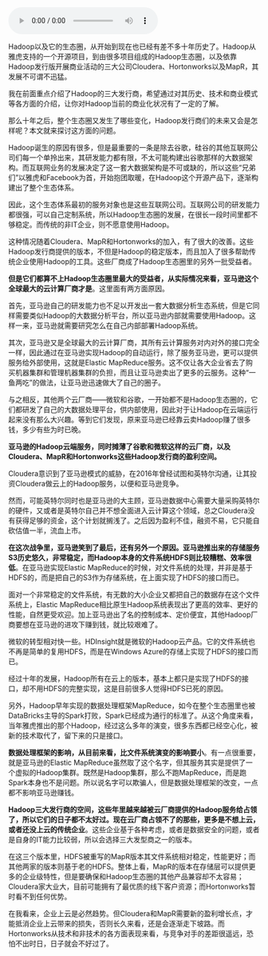<audio title="069 _ Hadoop及其发行商的未来" src="https://static001.geekbang.org/resource/audio/2f/d8/2fa1cedf52a73bcbb54d5827dfa5a9d8.mp3" controls="controls"></audio> 
<p>Hadoop以及它的生态圈，从开始到现在也已经有差不多十年历史了。Hadoop从雅虎支持的一个开源项目，到由很多项目组成的Hadoop生态圈，以及依靠Hadoop发行版开展商业活动的三大公司Cloudera、Hortonworks以及MapR，其发展不可谓不迅猛。</p>
<p>我在前面重点介绍了Hadoop的三大发行商，希望通过对其历史、技术和商业模式等各方面的介绍，让你对Hadoop当前的商业化状况有了一定的了解。</p>
<p>那么十年之后，整个生态圈又发生了哪些变化，Hadoop发行商们的未来又会是怎样呢？本文就来探讨这方面的问题。</p>
<!-- [[[read_end]]] -->
<p>Hadoop诞生的原因有很多，但是最重要的一条是除去谷歌，硅谷的其他互联网公司们每一个单拎出来，其研发能力都有限，不太可能构建出谷歌那样的大数据架构。而互联网业务的发展决定了这一套大数据架构是不可或缺的，所以这些“兄弟们”以雅虎和Facebook为首，开始抱团取暖，在Hadoop这个开源产品下，逐渐构建出了整个生态体系。</p>
<p>因此，这个生态体系最初的服务对象也是这些互联网公司。互联网公司的研发能力都很强，可以自己定制系统，所以Hadoop生态圈的发展，在很长一段时间里都不够稳定。而传统的非IT企业，则不愿意使用Hadoop。</p>
<p>这种情况随着Cloudera、MapR和Hortonworks的加入，有了很大的改善。这些Hadoop发行商提供的版本，不但是Hadoop的稳定版本，而且加入了很多帮助传统企业使用Hadoop的工具。这些厂商成了Hadoop生态圈里的另外一批受益者。</p>
<p><strong>但是它们都算不上Hadoop生态圈里最大的受益者，从实际情况来看，亚马逊这个全球最大的云计算厂商才是</strong>。这里面有两方面原因。</p>
<p>首先，亚马逊自己的研发能力也不足以开发出一套大数据分析生态系统，但是它同样需要类似Hadoop的大数据分析平台，所以亚马逊内部就需要使用Hadoop。这样一来，亚马逊就需要研究怎么在自己内部部署Hadoop系统。</p>
<p>其次，亚马逊又是全球最大的云计算厂商，其所有云计算服务对内对外的接口完全一样，因此通过在亚马逊实现Hadoop的自动运行，除了服务亚马逊，更可以提供服务给外部使用，这就是Elastic MapReduce服务。这不仅让各大企业省去了购买机器集群和管理机器集群的负担，而且让亚马逊卖出了更多的云服务。这种“一鱼两吃”的做法，让亚马逊迅速做大了自己的圈子。</p>
<p>与之相反，其他两个云厂商——微软和谷歌，一开始都不是Hadoop生态圈的，它们都研发了自己的大数据处理平台，供内部使用，因此对于让Hadoop在云端运行起来没有那么大兴趣。等到它们发现，原来亚马逊已经靠云卖Hadoop赚了很多钱，多少有些为时已晚。</p>
<p><strong>亚马逊的Hadoop云端服务，同时摊薄了谷歌和微软这样的云厂商，以及Cloudera、MapR和Hortonworks这些Hadoop发行商的盈利空间。</strong></p>
<p>Cloudera意识到了亚马逊模式的威胁，在2016年曾经试图和英特尔沟通，让其投资Cloudera做云上的Hadoop服务，以便和亚马逊竞争。</p>
<p>然而，可能英特尔同时也是亚马逊的大主顾，亚马逊数据中心需要大量采购英特尔的硬件，又或者是英特尔自己并不想全面进入云计算这个领域，总之Cloudera没有获得足够的资金，这个计划就搁浅了。之后因为盈利不佳，融资不易，它只能自砍估值一半，流血上市。</p>
<p><strong>在这次战争里，亚马逊笑到了最后，还有另外一个原因。亚马逊推出来的存储服务S3历史悠久，非常稳定，而Hadoop本身的文件系统HDFS则比较糟糕、效率很低</strong>。在亚马逊实现Elastic MapReduce的时候，对文件系统的处理，并非是基于HDFS的，而是把自己的S3作为存储系统，在上面实现了HDFS的接口而已。</p>
<p>面对一个非常稳定的文件系统，有无数的大小企业又都把自己的数据存在这个文件系统上，Elastic MapReduce相比原生Hadoop系统表现出了更高的效率、更好的性能，自然更受欢迎。加上亚马逊出了名的控制成本、定价便宜，其他Hadoop厂商要想在亚马逊的进攻下赚到钱，就比较艰难了。</p>
<p>微软的转型相对快一些。HDInsight就是微软的Hadoop云产品。它的文件系统也不再是简单的复用HDFS，而是在Windows Azure的存储上实现了HDFS的接口而已。</p>
<p>经过十年的发展，Hadoop所有在云上的版本，基本上都只是实现了HDFS的接口，却不用HDFS的完整实现，这是目前很多人觉得HDFS已死的原因。</p>
<p>另外，Hadoop早年实现的数据处理框架MapReduce，如今在整个生态圈里也被DataBricks主导的Spark打败，Spark已经成为通行的标准了。从这个角度来看，当年雅虎推出的那个Hadoop，经过这么多年的演变，很多东西都已经空心化，被新的技术取代了，留下来的只是接口。</p>
<p><strong>数据处理框架的影响，从目前来看，比文件系统演变的影响要小</strong>。有一点很重要，就是亚马逊的Elastic MapReduce虽然取了这个名字，但其服务其实是提供了一个虚拟的Hadoop集群。既然是Hadoop集群，那么不跑MapReduce，而是跑Spark本身也不是问题。所以说名字可以欺骗人，但是数据处理框架的改变，一点都不影响亚马逊赚钱。</p>
<p><strong>Hadoop三大发行商的空间，这些年里越来越被云厂商提供的Hadoop服务给占领了，所以它们的日子都不太好过。现在云厂商占领不了的那些，更多是不想上云，或者还没上云的传统企业</strong>。这些企业基于各种考虑，或者是数据安全的问题，或者是自身的IT能力比较弱，所以会选择三大发型商之一的版本。</p>
<p>在这三个版本里，HDFS被重写的MapR版本其文件系统相对稳定，性能更好；而其他两家的版本则基于老的HDFS。整体上看，MapR的版本在存储层可以提供更多的企业级特性，但是要确保和Hadoop生态圈的其他产品兼容却不太容易；Cloudera家大业大，目前可能拥有了最优质的线下客户资源；而Hortonworks暂时看不到任何优势。</p>
<p>在我看来，企业上云是必然趋势。但Cloudera和MapR需要新的盈利增长点，才能抵消企业上云带来的损失，否则长久来看，还是会逐渐走下坡路。而Hortonworks从技术和非技术的各方面表现来看，与竞争对手的差距很遥远，恐怕不出时日，日子就会不好过了。</p>
<p></p>
